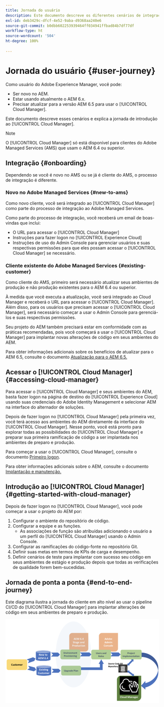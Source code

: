 ```yaml
---
title: Jornada do usuário
description: Este documento descreve os diferentes cenários de integração e explica a introdução à jornada com o Cloud Manager.
exl-id: deb3429c-dfcf-4e52-9aba-d9368aa240e6
source-git-commit: b0dbb602253939464ff034941ffbad84b7df77df
workflow-type: ht
source-wordcount: '504'
ht-degree: 100%

---
```



# Jornada do usuário {#user-journey}

Como usuário do Adobe Experience Manager, você pode:

* Ser novo no AEM.
* Estar usando atualmente o AEM 6.x.
* Precisar atualizar para a versão AEM 6.5 para usar o [!UICONTROL Cloud Manager].

Este documento descreve esses cenários e explica a jornada de introdução ao [!UICONTROL Cloud Manager].

>[!NOTE]
>
>O [!UICONTROL Cloud Manager] só está disponível para clientes do Adobe Managed Services (AMS) que usam o AEM 6.4 ou superior.

## Integração {#onboarding}

Dependendo se você é novo no AMS ou se já é cliente do AMS, o processo de integração é diferente.

### Novo no Adobe Managed Services {#new-to-ams}

Como novo cliente, você será integrado ao [!UICONTROL Cloud Manager] como parte do processo de integração ao Adobe Managed Services.

Como parte do processo de integração, você receberá um email de boas-vindas que inclui:

* O URL para acessar o [!UICONTROL Cloud Manager]
* Instruções para fazer logon no [!UICONTROL Experience Cloud]
* Instruções de uso do Admin Console para gerenciar usuários e suas respectivas permissões para que eles possam acessar o [!UICONTROL Cloud Manager] se necessário.

### Cliente existente do Adobe Managed Services {#existing-customer}

Como cliente do AMS, primeiro será necessário atualizar seus ambientes de produção e não produção existentes para o AEM 6.4 ou superior.

À medida que você executa a atualização, você será integrado ao Cloud Manager e receberá o URL para acessar o [!UICONTROL Cloud Manager]. Além disso, para os usuários que precisam acessar o [!UICONTROL Cloud Manager], será necessário começar a usar o Admin Console para gerenciá-los e suas respectivas permissões.

Seu projeto do AEM também precisará estar em conformidade com as práticas recomendadas, pois você começará a usar o [!UICONTROL Cloud Manager] para implantar novas alterações de código em seus ambientes do AEM.

Para obter informações adicionais sobre os benefícios de atualizar para o AEM 6.5, consulte o documento [Atualização para o AEM 6.5.](https://experienceleague.adobe.com/docs/experience-manager-65/deploying/upgrading/upgrade.html?lang=pt-BR)

## Acessar o [!UICONTROL Cloud Manager] {#accessing-cloud-manager}

Para acessar o [!UICONTROL Cloud Manager] e seus ambientes do AEM, basta fazer logon na página de destino do [!UICONTROL Experience Cloud] usando suas credenciais do Adobe Identity Management e selecionar AEM na interface do alternador de soluções.

Depois de fazer logon no [!UICONTROL Cloud Manager] pela primeira vez, você terá acesso aos ambientes do AEM diretamente da interface do [!UICONTROL Cloud Manager]. Nesse ponto, você está pronto para explorar todas as possibilidades do [!UICONTROL Cloud Manager] e preparar sua primeira ramificação de código a ser implantada nos ambientes de preparo e produção.

Para começar a usar o [!UICONTROL Cloud Manager], consulte o documento [Primeiro logon](/help/getting-started/first-time-login.md).

Para obter informações adicionais sobre o AEM, consulte o documento [Implantação e manutenção.](https://experienceleague.adobe.com/docs/experience-manager-65/deploying/deploying/deploy.html?lang=pt-BR)

## Introdução ao [!UICONTROL Cloud Manager] {#getting-started-with-cloud-manager}

Depois de fazer logon no [!UICONTROL Cloud Manager], você pode começar a usar o projeto do AEM por:

1. Configurar o ambiente do repositório de código.
1. Configurar a equipe e as funções.
   * As associações de função são atribuídas adicionando o usuário a um perfil do [!UICONTROL Cloud Manager] usando o Admin Console.
1. Configurar as ramificações do código-fonte no repositório Git.
1. Definir suas metas em termos de KPIs de carga e desempenho.
1. Definir cenários de teste para implantar com sucesso seu código em seus ambientes de estágio e produção depois que todas as verificações de qualidade forem bem-sucedidas.

## Jornada de ponta a ponta {#end-to-end-journey}

Este diagrama ilustra a jornada do cliente em alto nível ao usar o pipeline CI/CD do [!UICONTROL Cloud Manager] para implantar alterações de código em seus ambientes de preparo e produção.

![Jornada de ponta a ponta](/help/assets/screen_shot_2018-05-15at124004pm.png)
